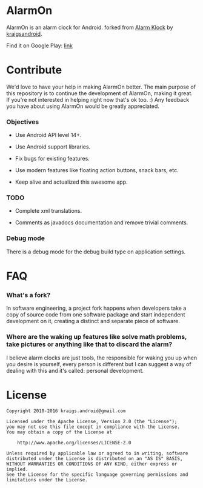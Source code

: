 # AlarmOn

AlarmOn is an alarm clock for Android. forked from
[Alarm Klock](https://code.google.com/p/kraigsandroid/) by
[kraigsandroid](https://github.com/kraigs-android).

Find it on Google Play:
[link](https://play.google.com/store/apps/details?id=io.github.carlorodriguez.alarmon)

# Contribute

We'd love to have your help in making AlarmOn better. The main purpose
of this repository is to continue the development of AlarmOn, making
it great. If you're not interested in helping right now that's ok
too. :) Any feedback you have about using AlarmOn would be greatly
appreciated.

### Objectives

* Use Android API level 14+.

* Use Android support libraries.

* Fix bugs for existing features.

* Use modern features like floating action buttons, snack bars, etc.

* Keep alive and actualized this awesome app.

### TODO

* Complete xml translations.

* Comments as javadocs documentation and remove trivial comments.

### Debug mode

There is a debug mode for the debug build type on application
settings.

# FAQ

### What's a fork?

In software engineering, a project fork happens when developers take a
copy of source code from one software package and start independent
development on it, creating a distinct and separate piece of software.

### Where are the waking up features like solve math problems, take pictures or anything like that to discard the alarm?

I believe alarm clocks are just tools, the responsible for waking you
up when you desire is yourself, every person is different but I can
suggest a way of dealing with this and it's called: personal
development.

# License

```
Copyright 2010-2016 kraigs.android@gmail.com

Licensed under the Apache License, Version 2.0 (the "License");
you may not use this file except in compliance with the License.
You may obtain a copy of the License at

    http://www.apache.org/licenses/LICENSE-2.0

Unless required by applicable law or agreed to in writing, software
distributed under the License is distributed on an "AS IS" BASIS,
WITHOUT WARRANTIES OR CONDITIONS OF ANY KIND, either express or implied.
See the License for the specific language governing permissions and
limitations under the License.
```
